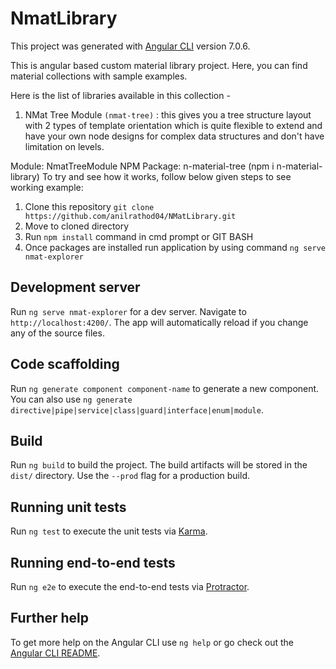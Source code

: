 # NmatLibrary

This project was generated with [Angular CLI](https://github.com/angular/angular-cli) version 7.0.6.

This is angular based custom material library project. Here, you can find material collections with sample examples. 

Here is the list of libraries available in this collection -
1. NMat Tree Module `(nmat-tree)` : this gives you a tree structure layout with 2 types of template orientation which is quite flexible to extend and have your own node designs for complex data structures and don't have limitation on levels. 

Module: NmatTreeModule
NPM Package: n-material-tree (npm i n-material-library)
To try and see how it works, follow below given steps to see working example:
1. Clone this repository
`git clone https://github.com/anilrathod04/NMatLibrary.git`
2. Move to cloned directory
3. Run `npm install` command in cmd prompt or GIT BASH
4. Once packages are installed run application by using command
`ng serve nmat-explorer`

## Development server

Run `ng serve nmat-explorer` for a dev server. Navigate to `http://localhost:4200/`. The app will automatically reload if you change any of the source files.

## Code scaffolding

Run `ng generate component component-name` to generate a new component. You can also use `ng generate directive|pipe|service|class|guard|interface|enum|module`.

## Build

Run `ng build` to build the project. The build artifacts will be stored in the `dist/` directory. Use the `--prod` flag for a production build.

## Running unit tests

Run `ng test` to execute the unit tests via [Karma](https://karma-runner.github.io).

## Running end-to-end tests

Run `ng e2e` to execute the end-to-end tests via [Protractor](http://www.protractortest.org/).

## Further help

To get more help on the Angular CLI use `ng help` or go check out the [Angular CLI README](https://github.com/angular/angular-cli/blob/master/README.md).

